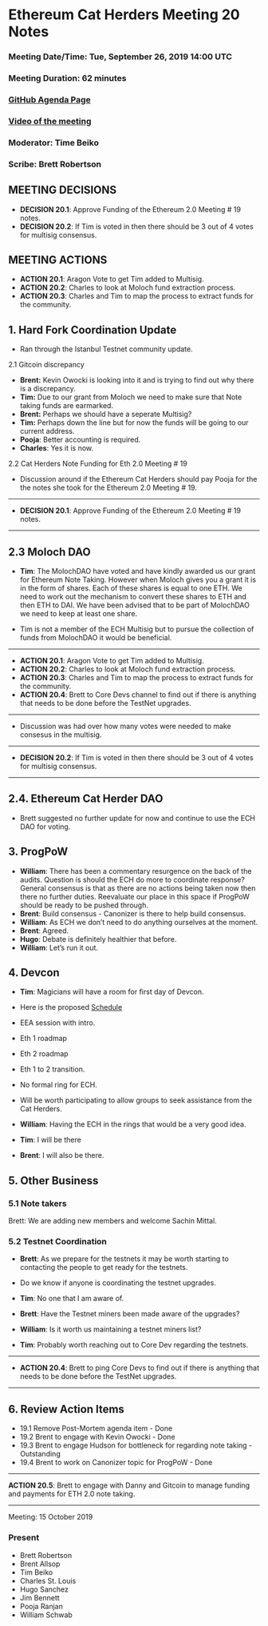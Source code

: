 # Ethereum Cat Herders Meeting 20 Notes
### Meeting Date/Time: Tue, September 26, 2019 14:00 UTC
### Meeting Duration: 62 minutes
### [GitHub Agenda Page](https://github.com/ethereum-cat-herders/PM/issues/89)
### [Video of the meeting](https://youtu.be/d1vun6LleVU)

### Moderator: Time Beiko
### Scribe: Brett Robertson

## MEETING DECISIONS

- **DECISION 20.1**: Approve Funding of the Ethereum 2.0 Meeting # 19 notes.
- **DECISION 20.2**: If Tim is voted in then there should be 3 out of 4 votes for multisig consensus.

## MEETING ACTIONS
- **ACTION 20.1**: Aragon Vote to get Tim added to Multisig. 
- **ACTION 20.2**: Charles to look at Moloch fund extraction process. 
- **ACTION 20.3**: Charles and Tim to map the process to extract funds for the community.

##

## 1. Hard Fork Coordination Update

- Ran through the Istanbul Testnet community update.

2.1 Gitcoin discrepancy

- **Brent:** Kevin Owocki is looking into it and is trying to find out why there is a discrepancy.
- **Tim:** Due to our grant from Moloch we need to make sure that Note taking funds are earmarked.
- **Brent:** Perhaps we should have a seperate Multisig?
- **Tim:** Perhaps down the line but for now the funds will be going to our current address.
- **Pooja**: Better accounting is required.
- **Charles**: Yes it is now.

2.2 Cat Herders Note Funding for Eth 2.0 Meeting # 19

- Discussion around if the Ethereum Cat Herders should pay Pooja for the the notes she took for the Ethereum 2.0 Meeting # 19. 

** **
- **DECISION 20.1**: Approve Funding of the Ethereum 2.0 Meeting # 19 notes.
** ** 

## 2.3 Moloch DAO

- **Tim**: The MolochDAO have voted and have kindly awarded us our grant for Ethereum Note Taking. However when Moloch gives you a grant it is in the form of shares. Each of these shares is equal to one ETH. We need to work out the mechanism to convert these shares to ETH and then ETH to DAI. We have been advised that to be part of MolochDAO we need to keep at least one share. 

- Tim is not a member of the ECH Multisig but to pursue the collection of funds from MolochDAO it would be beneficial.

** ** 

- **ACTION 20.1**: Aragon Vote to get Tim added to Multisig. 
- **ACTION 20.2**: Charles to look at Moloch fund extraction process. 
- **ACTION 20.3**: Charles and Tim to map the process to extract funds for the community.
- **ACTION 20.4**: Brett to  Core Devs channel to find out if there is anything that needs to be done before the TestNet upgrades.

** ** 

- Discussion was had over how many votes were needed to make consesus in the multisig. 

** **
- **DECISION 20.2**: If Tim is voted in then there should be 3 out of 4 votes for multisig consensus.
** ** 

## 2.4. Ethereum Cat Herder DAO

- Brett suggested no further update for now and continue to use the ECH DAO for voting.

## 3. ProgPoW 

- **William**: There has been a commentary resurgence on the back of the audits. Question is should the ECH do more to coordinate response? General consensus is that as there are no actions being taken now then there no further duties. Reevaluate our place in this space if ProgPoW should be ready to be pushed through.
- **Brent**: Build consensus - Canonizer is there to help build consensus.
- **William**: As ECH we don’t need to do anything ourselves at the moment.
- **Brent**: Agreed.
- **Hugo**: Debate is definitely healthier that before.
- **William**: Let’s run it out.

## 4. Devcon

- **Tim**: Magicians will have a room for first day of Devcon. 
- Here is the proposed [Schedule](https://docs.google.com/document/d/1jy3l0bnKXC6AZdyFVBne4go9oe58bTZmMdUGb4Dj8bs/edit#)
- EEA session with intro.
- Eth 1 roadmap
- Eth 2 roadmap
- Eth 1 to 2 transition.
- No formal ring for ECH.
- Will be worth participating to allow groups to seek assistance from the Cat Herders.

- **William**: Having the ECH in the rings that would be a very good idea.
- **Tim**: I will be there
- **Brent**: I will also be there.

## 5. Other Business

### 5.1 Note takers

Brett: We are adding new members and welcome Sachin Mittal.

### 5.2 Testnet Coordination

- **Brett**: As we prepare for the testnets it may be worth starting to contacting the people to get ready for the testnets.
- Do we know if anyone is coordinating the testnet upgrades.

- **Tim**: No one that I am aware of.
- **Brett**: Have the Testnet miners been made aware of the upgrades?
- **William**: Is it worth us maintaining a testnet miners list?
- **Tim**: Probably worth reaching out to Core Dev regarding the testnets.

** **
- **ACTION 20.4**: Brett to ping Core Devs to find out if there is anything that needs to be done before the TestNet upgrades.
** **

## 6. Review Action Items

- 19.1 Remove Post-Mortem agenda item - Done
- 19.2 Brent to engage with Kevin Owocki - Done
- 19.3 Brent to engage Hudson for bottleneck for regarding note taking - Outstanding
- 19.4 Brent to work on Canonizer topic for ProgPoW - Done

** **
**ACTION 20.5**: Brett to engage with Danny and Gitcoin to manage funding and payments for ETH 2.0 note taking.
** **

Meeting: 15 October 2019


### Present 
- Brett Robertson
- Brent Allsop
- Tim Beiko
- Charles St. Louis
- Hugo Sanchez
- Jim Bennett
- Pooja Ranjan
- William Schwab
